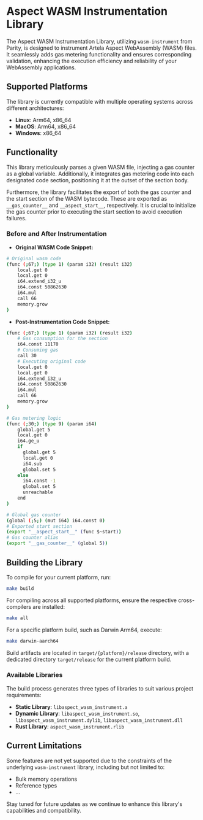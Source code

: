 
# Aspect WASM Instrumentation Library

The Aspect WASM Instrumentation Library, utilizing `wasm-instrument` from Parity, is designed to instrument Artela Aspect WebAssembly (WASM) files. It seamlessly adds gas metering functionality and ensures corresponding validation, enhancing the execution efficiency and reliability of your WebAssembly applications.

## Supported Platforms

The library is currently compatible with multiple operating systems across different architectures:

- **Linux**: Arm64, x86_64
- **MacOS**: Arm64, x86_64
- **Windows**: x86_64

## Functionality

This library meticulously parses a given WASM file, injecting a gas counter as a global variable. Additionally, it integrates gas metering code into each designated code section, positioning it at the outset of the section body.

Furthermore, the library facilitates the export of both the gas counter and the start section of the WASM bytecode. These are exported as `__gas_counter__` and `__aspect_start__`, respectively. It is crucial to initialize the gas counter prior to executing the start section to avoid execution failures.

### Before and After Instrumentation

- **Original WASM Code Snippet:**

```bash
# Original wasm code
(func (;67;) (type 1) (param i32) (result i32)
    local.get 0
    local.get 0
    i64.extend_i32_u
    i64.const 50862630
    i64.mul
    call 66
    memory.grow
)
```

- **Post-Instrumentation Code Snippet:**

```bash
(func (;67;) (type 1) (param i32) (result i32)
    # Gas consumption for the section
    i64.const 11170
    # Consuming gas
    call 30
    # Executing original code
    local.get 0
    local.get 0
    i64.extend_i32_u
    i64.const 50862630
    i64.mul
    call 66
    memory.grow
)

# Gas metering logic
(func (;30;) (type 9) (param i64)
    global.get 5
    local.get 0
    i64.ge_u
    if
      global.get 5
      local.get 0
      i64.sub
      global.set 5
    else
      i64.const -1
      global.set 5
      unreachable
    end
)

# Global gas counter
(global (;5;) (mut i64) i64.const 0)
# Exported start section
(export "__aspect_start__" (func $~start))
# Gas counter alias
(export "__gas_counter__" (global 5))
```

## Building the Library

To compile for your current platform, run:

```bash
make build
```

For compiling across all supported platforms, ensure the respective cross-compilers are installed:

```bash
make all
```

For a specific platform build, such as Darwin Arm64, execute:

```bash
make darwin-aarch64
```

Build artifacts are located in `target/{platform}/release` directory, with a dedicated directory `target/release` for the current platform build.

### Available Libraries

The build process generates three types of libraries to suit various project requirements:

- **Static Library**: `libaspect_wasm_instrument.a`
- **Dynamic Library**: `libaspect_wasm_instrument.so`, `libaspect_wasm_instrument.dylib`, `libaspect_wasm_instrument.dll`
- **Rust Library**: `aspect_wasm_instrument.rlib`

## Current Limitations

Some features are not yet supported due to the constraints of the underlying `wasm-instrument` library, including but not limited to:

- Bulk memory operations
- Reference types
- ...

Stay tuned for future updates as we continue to enhance this library's capabilities and compatibility.
